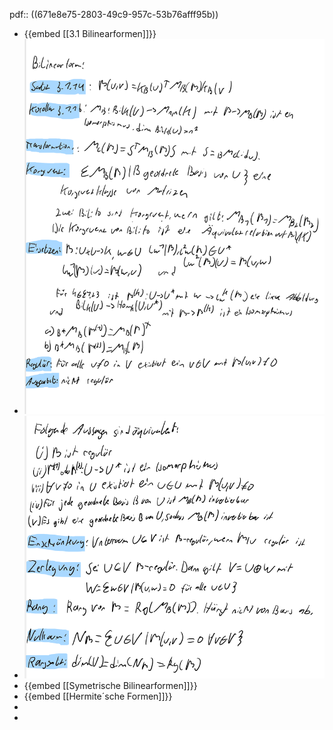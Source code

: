 pdf:: ((671e8e75-2803-49c9-957c-53b76afff95b))

- {{embed [[3.1 Bilinearformen]]}}
- ![image.png](../assets/image_1730312503274_0.png)
- ![image.png](../assets/image_1730312514696_0.png)
- {{embed [[Symetrische Bilinearformen]]}}
- {{embed [[Hermite´sche Formen]]}}
-
-